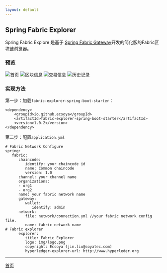 ```yaml
---
layout: default
---
```


## Spring Fabric Explorer

Spring Fabric Explore 是基于 [Spring Fabric Gateway](https://ecsoya.github.io/fabric/pages/gateway.html)开发的简化版的Fabric区块链浏览器。

### 预览

![首页](https://ecsoya.github.io/fabric/img/explorer-1.png)
![区块信息](https://ecsoya.github.io/fabric/img/explorer-2.png)
![交易信息](https://ecsoya.github.io/fabric/img/explorer-3.png)
![历史记录](https://ecsoya.github.io/fabric/img/explorer-4.png)

### 实现方法

第一步：加载`fabric-explorer-spring-boot-starter`：

```
<dependency>
	<groupId>io.github.ecsoya</groupId>
	<artifactId>fabric-explorer-spring-boot-starter</artifactId>
	<version>1.0.2</version>
</dependency>
```

第二步：配置`application.yml`

```
# Fabric Network Configure      
spring:         
   fabric:
      chaincode: 
         identify: your chaincode id
         name: Common chaincode
         version: 1.0
      channel: your channel name
      organizations:
      - org1
      - org2
      name: your fabric network name
      gateway:
         wallet:
            identify: admin
      network:
         file: network/connection.yml //your fabric network config file.
         name: fabric network name
# Fabric explorer
      explorer: 
         title: Fabric Explorer
         logo: img/logo.png
         copyright: Ecsoya (jin.liu@soyatec.com)
         hyperledger-explorer-url: http://www.hyperleder.org
```

* * * 

[首页](http://ecsoya.github.io/fabric)
